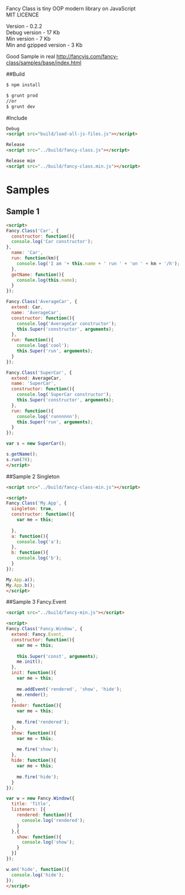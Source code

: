 Fancy Class is tiny OOP modern library on JavaScript  
MIT LICENCE  
  
Version - 0.2.2  
Debug version - 17 Kb  
Min version - 7 Kb  
Min and gzipped version - 3 Kb  

Good Sample in real http://fancyjs.com/fancy-class/samples/base/index.html  

##Build

```sh
$ npm install
```

```sh
$ grunt prod
//or
$ grunt dev
```


#Include
``` html
Debug
<script src="build/load-all-js-files.js"></script>
```
``` html
Release
<script src="../build/fancy-class.js"></script>
```
``` html
Release min
<script src="../build/fancy-class.min.js"></script>
```




# Samples
## Sample 1
``` html
<script>
Fancy.Class('Car', {
  constructor: function(){
  console.log('Car constructor');
},
  name: 'Car',
  run: function(km){
	console.log('I am '+ this.name + ' run ' + 'on ' + km + '/h');
  },
  getName: function(){
	console.log(this.name);
  }
});

Fancy.Class('AverageCar', {
  extend: Car,
  name: 'AverageCar',
  constructor: function(){
    console.log('AverageCar constructor');
	this.Super('constructor', arguments);
  },
  run: function(){
	console.log('cool');
	this.Super('run', arguments);
  }
});

Fancy.Class('SuperCar', {
  extend: AverageCar,
  name: 'SuperCar',
  constructor: function(){
	console.log('SuperCar constructor');
	this.Super('constructor', arguments);
  },
  run: function(){
	console.log('runnnnnn');
	this.Super('run', arguments);
  }
});

var s = new SuperCar();

s.getName();
s.run(70);
</script>
```

##Sample 2
Singleton
```html
<script src="../build/fancy-class-min.js"></script>

<script>
Fancy.Class('My.App', {
  singleton: true,
  constructor: function(){
	var me = this;
		
  },
  a: function(){
	console.log('a');
  },
  b: function(){
	console.log('b');
  }
});

My.App.a();
My.App.b();
</script>
```

##Sample 3
Fancy.Event  
```html
<script src="../build/fancy-min.js"></script>

<script>
Fancy.Class('Fancy.Window', {
  extend: Fancy.Event,
  constructor: function(){
	var me = this;
		
	this.Super('const', arguments);
	me.init();
  },
  init: function(){
	var me = this;
		
	me.addEvent('rendered', 'show', 'hide');
	me.render();
  },
  render: function(){
	var me = this;
		
	me.fire('rendered');
  },
  show: function(){
	var me = this;
		
	me.fire('show');
  },
  hide: function(){
	var me = this;
		
	me.fire('hide');
  }
});

var w = new Fancy.Window({
  title: 'Title',
  listeners: [{
	rendered: function(){
	  console.log('rendered');
	}
  },{
	show: function(){
	  console.log('show');
	}
  }]
});

w.on('hide', function(){
  console.log('hide');
});
</script>
```
